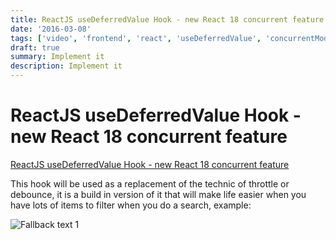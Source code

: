 ```yaml
---
title: ReactJS useDeferredValue Hook - new React 18 concurrent feature
date: '2016-03-08'
tags: ['video', 'frontend', 'react', 'useDeferredValue', 'concurrentMode', 'read', 'withResume']
draft: true
summary: Implement it
description: Implement it
---
```


# ReactJS useDeferredValue Hook - new React 18 concurrent feature


[ReactJS useDeferredValue Hook - new React 18 concurrent feature](https://www.youtube.com/watch?v=AZkMRYr_0C0&ab_channel=BasaratCodes)


This hook will be used as a replacement of the technic of throttle or debounce, it is a build in version of it that will make life easier when you have lots of items to filter when you do a search, example:

![Fallback text 1](/static/assets/pasted-image-20221008113323.png)


